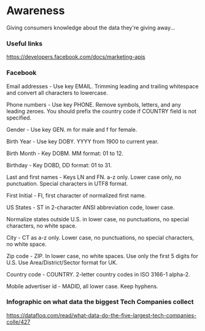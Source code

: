 # Awareness
Giving consumers knowledge about the data they're giving away...

### Useful links

https://developers.facebook.com/docs/marketing-apis

### Facebook

Email addresses - Use key EMAIL. Trimming leading and trailing whitespace and convert all characters to lowercase.

Phone numbers - Use key PHONE. Remove symbols, letters, and any leading zeroes. You should prefix the country code if COUNTRY field is not specified.

Gender - Use key GEN. m for male and f for female.

Birth Year - Use key DOBY. YYYY from 1900 to current year.

Birth Month - Key DOBM. MM format: 01 to 12.

Birthday - Key DOBD, DD format: 01 to 31.

Last and first names - Keys LN and FN. a-z only. Lower case only, no punctuation. Special characters in UTF8 format.

First Initial - FI, first character of normalized first name.

US States - ST in 2-character ANSI abbreviation code, lower case.

Normalize states outside U.S. in lower case, no punctuations, no special characters, no white space.

City - CT as a-z only. Lower case, no punctuations, no special characters, no white space.

Zip code - ZIP. In lower case, no white spaces. Use only the first 5 digits for U.S. Use Area/District/Sector format for UK.

Country code - COUNTRY. 2-letter country codes in ISO 3166-1 alpha-2.

Mobile advertiser id - MADID, all lower case. Keep hyphens.

### Infographic on what data the biggest Tech Companies collect

https://datafloq.com/read/what-data-do-the-five-largest-tech-companies-colle/427
